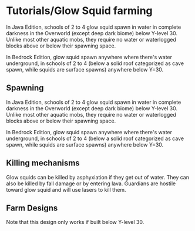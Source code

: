 # Tutorials/Glow Squid farming
In Java Edition, schools of 2 to 4 glow squid spawn in water in complete darkness in the Overworld (except deep dark biome) below Y-level 30. Unlike most other aquatic mobs, they require no water or waterlogged blocks above or below their spawning space.

In Bedrock Edition, glow squid spawn anywhere where there's water underground, in schools of 2 to 4 (below a solid roof categorized as cave spawn, while squids are surface spawns) anywhere below Y=30. 

## Spawning
In Java Edition, schools of 2 to 4 glow squid spawn in water in complete darkness in the Overworld (except deep dark biome) below Y-level 30. Unlike most other aquatic mobs, they require no water or waterlogged blocks above or below their spawning space.

In Bedrock Edition, glow squid spawn anywhere where there's water underground, in schools of 2 to 4 (below a solid roof categorized as cave spawn, while squids are surface spawns) anywhere below Y=30. 

## Killing mechanisms
Glow squids can be killed by asphyxiation if they get out of water. They can also be killed by fall damage or by entering lava. Guardians are hostile toward glow squid and will use lasers to kill them.

## Farm Designs
Note that this design only works if built below Y-level 30. 





